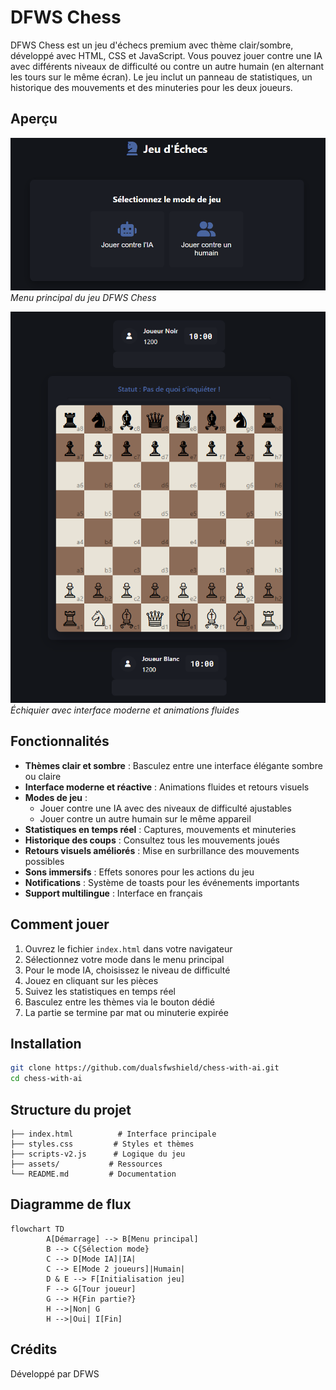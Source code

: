 # DFWS Chess

DFWS Chess est un jeu d'échecs premium avec thème clair/sombre, développé avec HTML, CSS et JavaScript. Vous pouvez jouer contre une IA avec différents niveaux de difficulté ou contre un autre humain (en alternant les tours sur le même écran). Le jeu inclut un panneau de statistiques, un historique des mouvements et des minuteries pour les deux joueurs.

## Aperçu

![Menu principal](assets/Mode-selection.png)
*Menu principal du jeu DFWS Chess*

![Échiquier](assets/board.png)
*Échiquier avec interface moderne et animations fluides*

## Fonctionnalités

- **Thèmes clair et sombre** : Basculez entre une interface élégante sombre ou claire
- **Interface moderne et réactive** : Animations fluides et retours visuels
- **Modes de jeu** :
    - Jouer contre une IA avec des niveaux de difficulté ajustables
    - Jouer contre un autre humain sur le même appareil
- **Statistiques en temps réel** : Captures, mouvements et minuteries
- **Historique des coups** : Consultez tous les mouvements joués
- **Retours visuels améliorés** : Mise en surbrillance des mouvements possibles
- **Sons immersifs** : Effets sonores pour les actions du jeu
- **Notifications** : Système de toasts pour les événements importants
- **Support multilingue** : Interface en français

## Comment jouer

1. Ouvrez le fichier `index.html` dans votre navigateur
2. Sélectionnez votre mode dans le menu principal
3. Pour le mode IA, choisissez le niveau de difficulté
4. Jouez en cliquant sur les pièces
5. Suivez les statistiques en temps réel
6. Basculez entre les thèmes via le bouton dédié
7. La partie se termine par mat ou minuterie expirée

## Installation

```bash
git clone https://github.com/dualsfwshield/chess-with-ai.git
cd chess-with-ai
```

## Structure du projet

```
├── index.html          # Interface principale
├── styles.css         # Styles et thèmes
├── scripts-v2.js      # Logique du jeu
├── assets/           # Ressources
└── README.md         # Documentation
```

## Diagramme de flux

```mermaid
flowchart TD
        A[Démarrage] --> B[Menu principal]
        B --> C{Sélection mode}
        C --> D[Mode IA]|IA|
        C --> E[Mode 2 joueurs]|Humain|
        D & E --> F[Initialisation jeu]
        F --> G[Tour joueur]
        G --> H{Fin partie?}
        H -->|Non| G
        H -->|Oui| I[Fin]
```

## Crédits
Développé par DFWS